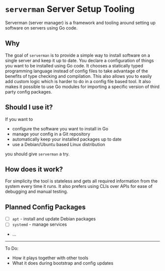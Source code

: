 `serverman` Server Setup Tooling
================================

Serverman (server manager) is a framework and tooling around setting up software on servers using Go code.

Why
---

The goal of `serverman` is to provide a simple way to install software on a single server and keep it up to date.
You declare a configuration of things you want to be installed using Go code. 
It chooses a statically typed programming language instead of config files to take advantage of the benefits
of type checking and compilation.
This also allows you to easily add custom logic which is harder to do in a config file based tool.
It also makes it possible to use Go modules for importing a specific version of third party config packages. 

Should I use it?
----------------

If you want to

- configure the software you want to install in Go
- manage your config in a Git repository
- automatically keep your installed packages up to date
- use a Debian/Ubuntu based Linux distribution

you should give `serverman` a try.

How does it work?
-----------------

For simplicity the tool is stateless and gets all required information from the system every time it runs.
It also prefers using CLIs over APIs for ease of debugging and manual testing. 

Planned Config Packages
-----------------------

- [ ] `apt` - install and update Debian packages
- [ ] `systemd` - manage services
- ...

---

To Do:
- How it plays together with other tools
- What it does during bootstrap and config updates
